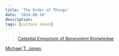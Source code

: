 ```yaml
---
title: 'The Order of Things'
date: '2014-09-18'
description:
tags: [culture shock]
---
```


> [Celestial Emporium of Benevolent Knowledge](http://en.wikipedia.org/wiki/Celestial_Emporium_of_Benevolent_Knowledge)

[Michael T. Jones](https://groups.google.com/d/msg/golang-nuts/kRAXMWJ0MSw/JvS-rOAJytsJ)
